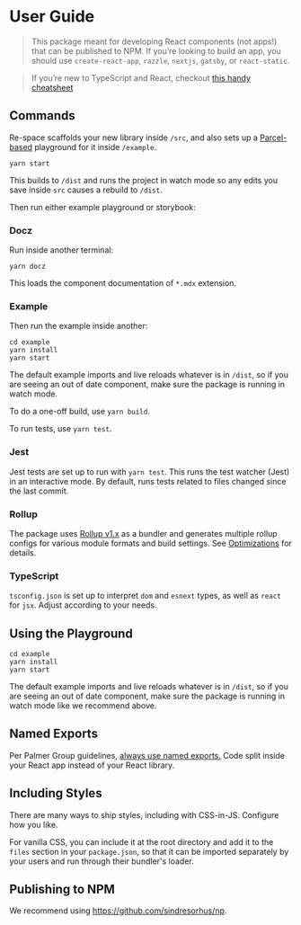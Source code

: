 # User Guide

> This package meant for developing React components (not apps!) that can be published to NPM. If you’re looking to build an app, you should use `create-react-app`, `razzle`, `nextjs`, `gatsby`, or `react-static`.

> If you’re new to TypeScript and React, checkout [this handy cheatsheet](https://github.com/sw-yx/react-typescript-cheatsheet/)

## Commands

Re-space scaffolds your new library inside `/src`, and also sets up a [Parcel-based](https://parceljs.org) playground for it inside `/example`.

```
yarn start
```

This builds to `/dist` and runs the project in watch mode so any edits you save inside `src` causes a rebuild to `/dist`.

Then run either example playground or storybook:

### Docz

Run inside another terminal:

```
yarn docz
```

This loads the component documentation of `*.mdx` extension.

### Example

Then run the example inside another:

```
cd example
yarn install
yarn start
```

The default example imports and live reloads whatever is in `/dist`, so if you are seeing an out of date component, make sure the package is running in watch mode.

To do a one-off build, use `yarn build`.

To run tests, use `yarn test`.

### Jest

Jest tests are set up to run with `yarn test`. This runs the test watcher (Jest) in an interactive mode. By default, runs tests related to files changed since the last commit.

### Rollup

The package uses [Rollup v1.x](https://rollupjs.org) as a bundler and generates multiple rollup configs for various module formats and build settings. See [Optimizations](#optimizations) for details.

### TypeScript

`tsconfig.json` is set up to interpret `dom` and `esnext` types, as well as `react` for `jsx`. Adjust according to your needs.


## Using the Playground

```
cd example
yarn install
yarn start
```

The default example imports and live reloads whatever is in `/dist`, so if you are seeing an out of date component, make sure the package is running in watch mode like we recommend above.

## Named Exports

Per Palmer Group guidelines, [always use named exports.](https://github.com/palmerhq/typescript#exports) Code split inside your React app instead of your React library.

## Including Styles

There are many ways to ship styles, including with CSS-in-JS. Configure how you like.

For vanilla CSS, you can include it at the root directory and add it to the `files` section in your `package.json`, so that it can be imported separately by your users and run through their bundler's loader.

## Publishing to NPM

We recommend using https://github.com/sindresorhus/np.
